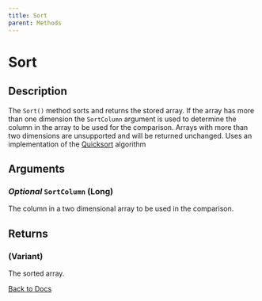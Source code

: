 ```yaml
---
title: Sort
parent: Methods
---
```


# Sort

## Description
The `Sort()` method sorts and returns the stored array. If the array has more than one dimension the `SortColumn` argument is used to determine the column in the array to be used for the comparison. Arrays with more than two dimensions are unsupported and will be returned unchanged. Uses an implementation of the [Quicksort](https://en.wikipedia.org/wiki/Quicksort) algorithm

## Arguments
### *Optional* `SortColumn` (Long)
The column in a two dimensional array to be used in the comparison.

## Returns
### (Variant)
The sorted array.

[Back to Docs](https://senipah.github.io/VBA-Better-Array/)
